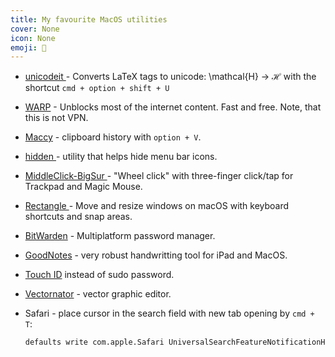 ```yaml
---
title: My favourite MacOS utilities
cover: None
icon: None
emoji: 🍎
---
```



* <a href="https://github.com/svenkreiss/unicodeit" target="_blank"> <i class="fa fa-lg fa-github"> </i> unicodeit </a> - Converts LaTeX tags to unicode: \mathcal{H} → ℋ with the shortcut `cmd + option + shift + U`
* [WARP](https://1.1.1.1/) - Unblocks most of the internet content. Fast and free. Note, that this is not VPN.
* [Maccy](https://maccy.app/) - clipboard history with `option + V`.
* <a href="https://github.com/dwarvesf/hidden" target="_blank"> <i class="fa fa-lg fa-github"> </i> hidden </a> - utility that helps hide menu bar icons. 
* <a href="https://github.com/artginzburg/MiddleClick-BigSur" target="_blank"> <i class="fa fa-lg fa-github"> </i> MiddleClick-BigSur </a> - "Wheel click" with three-finger click/tap for Trackpad and Magic Mouse.
* <a href="https://github.com/rxhanson/Rectangle" target="_blank"> <i class="fa fa-lg fa-github"> </i> Rectangle </a> - Move and resize windows on macOS with keyboard shortcuts and snap areas.
* [BitWarden](https://bitwarden.com/) - Multiplatform password manager.
* [GoodNotes](https://www.goodnotes.com/) - very robust handwritting tool for iPad and MacOS.
* [Touch ID](https://davidwalsh.name/touch-sudo) instead of sudo password.
* [Vectornator](https://www.vectornator.io/) - vector graphic editor.
* Safari - place cursor in the search field with new tab opening by `cmd + T`:

	```bash
	defaults write com.apple.Safari UniversalSearchFeatureNotificationHasBeenDisplayed YES
	```

<br/>
